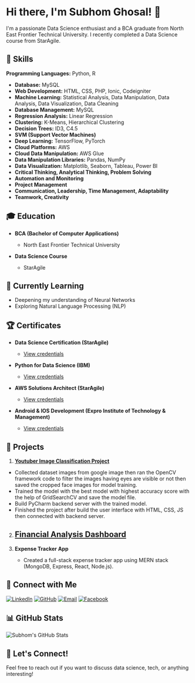 # Hi there, I'm Subhom Ghosal! 👋

I'm a passionate Data Science enthusiast and a BCA graduate from North East Frontier Technical University. I recently completed a Data Science course from StarAgile.

## 🚀 Skills

**Programming Languages:** Python, R
- **Database:** MySQL
- **Web Development:** HTML, CSS, PHP, Ionic, Codeigniter
- **Machine Learning:** Statistical Analysis, Data Manipulation, Data Analysis, Data Visualization, Data Cleaning
- **Database Management:** MySQL
- **Regression Analysis:** Linear Regression
- **Clustering:** K-Means, Hierarchical Clustering
- **Decision Trees:** ID3, C4.5
- **SVM (Support Vector Machines)**
- **Deep Learning:** TensorFlow, PyTorch
- **Cloud Platforms:** AWS
- **Cloud Data Manipulation:** AWS Glue
- **Data Manipulation Libraries:** Pandas, NumPy
- **Data Visualization:** Matplotlib, Seaborn, Tableau, Power BI
- **Critical Thinking, Analytical Thinking, Problem Solving**
- **Automation and Monitoring**
- **Project Management**
- **Communication, Leadership, Time Management, Adaptability**
- **Teamwork, Creativity**

## 🎓 Education

- **BCA (Bachelor of Computer Applications)**
  - North East Frontier Technical University

- **Data Science Course**
  - StarAgile

## 🌱 Currently Learning

- Deepening my understanding of Neural Networks
- Exploring Natural Language Processing (NLP)


## 🏆 Certificates


- **Data Science Certification (StarAgile)**
  - [View credentials](#)

- **Python for Data Science (IBM)**
  - [View credentials](#)

- **AWS Solutions Architect (StarAgile)**
  - [View credentials](#)

- **Android & IOS Development (Expro Institute of Technology & Management)**
  - [View credentials](#)

## 💼 Projects

1. [**Youtuber Image Classification Project**](https://github.com/iamsubhom/Top-Indian-Youtuber-Image-Classification)
  -	Collected dataset images from google image then ran the OpenCV framework code to filter the images
    having eyes are visible or not then saved the cropped face images for model training.
  -	Trained the model with the best model with highest accuracy score with the help of GridSearchCV and save the model file.
  -	Build PyCharm backend server with the trained model.
  -	Finished the project after build the user interface with HTML, CSS, JS then connected with backend server. 


2. [**Financial Analysis Dashboard**](https://github.com/iamsubhom/Financial_Analysis_Dashboard_)
   - 

3. **Expense Tracker App**
   - Created a full-stack expense tracker app using MERN stack (MongoDB, Express, React, Node.js).

## 🔗 Connect with Me

[![LinkedIn](https://img.shields.io/badge/LinkedIn-Subhom_Ghosal-blue?style=flat-square&logo=linkedin)](https://www.linkedin.com/in/iamsubhom/)
[![GitHub](https://img.shields.io/badge/GitHub-SubhomGhosal-black?style=flat-square&logo=github)](https://github.com/iamsubhom)
[![Email](https://img.shields.io/badge/Email-officialsubhom%40gmail.com-green?style=flat-square&logo=gmail)](mailto:officialsubhom@gmail.com)
[![Facebook](https://img.shields.io/badge/Facebook-iamsubhom-blue?style=flat-square&logo=facebook)](https://www.facebook.com/iamsubhom)

## 📊 GitHub Stats

![Subhom's GitHub Stats](https://github-readme-stats.vercel.app/api?username=iamsubhom&show_icons=true&count_private=true&hide=contribs)

## 📝 Let's Connect!

Feel free to reach out if you want to discuss data science, tech, or anything interesting!

